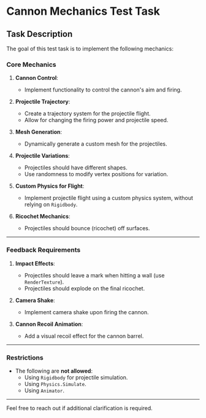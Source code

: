 # Cannon Mechanics Test Task

## Task Description
The goal of this test task is to implement the following mechanics:

### Core Mechanics
1. **Cannon Control**:  
   - Implement functionality to control the cannon's aim and firing.
   
2. **Projectile Trajectory**:  
   - Create a trajectory system for the projectile flight.
   - Allow for changing the firing power and projectile speed.

3. **Mesh Generation**:  
   - Dynamically generate a custom mesh for the projectiles.

4. **Projectile Variations**:  
   - Projectiles should have different shapes.  
   - Use randomness to modify vertex positions for variation.

5. **Custom Physics for Flight**:  
   - Implement projectile flight using a custom physics system, without relying on `Rigidbody`.

6. **Ricochet Mechanics**:  
   - Projectiles should bounce (ricochet) off surfaces.

---

### Feedback Requirements
1. **Impact Effects**:  
   - Projectiles should leave a mark when hitting a wall (use `RenderTexture`).
   - Projectiles should explode on the final ricochet.

2. **Camera Shake**:  
   - Implement camera shake upon firing the cannon.

3. **Cannon Recoil Animation**:  
   - Add a visual recoil effect for the cannon barrel.

---

### Restrictions
- The following are **not allowed**:
  - Using `Rigidbody` for projectile simulation.
  - Using `Physics.Simulate`.
  - Using `Animator`.

---

Feel free to reach out if additional clarification is required.
